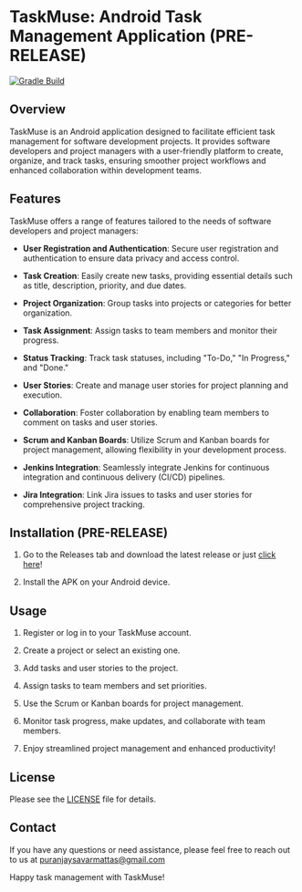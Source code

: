 # TaskMuse: Android Task Management Application (PRE-RELEASE)

[![Gradle Build](https://github.com/psavarmattas/TaskMuse/actions/workflows/gradle_build.yaml/badge.svg)](https://github.com/psavarmattas/TaskMuse/actions/workflows/gradle_build.yaml)

## Overview

TaskMuse is an Android application designed to facilitate efficient task management for software development projects. It provides software developers and project managers with a user-friendly platform to create, organize, and track tasks, ensuring smoother project workflows and enhanced collaboration within development teams.

## Features

TaskMuse offers a range of features tailored to the needs of software developers and project managers:

- **User Registration and Authentication**: Secure user registration and authentication to ensure data privacy and access control.

- **Task Creation**: Easily create new tasks, providing essential details such as title, description, priority, and due dates.

- **Project Organization**: Group tasks into projects or categories for better organization.

- **Task Assignment**: Assign tasks to team members and monitor their progress.

- **Status Tracking**: Track task statuses, including "To-Do," "In Progress," and "Done."

- **User Stories**: Create and manage user stories for project planning and execution.

- **Collaboration**: Foster collaboration by enabling team members to comment on tasks and user stories.

- **Scrum and Kanban Boards**: Utilize Scrum and Kanban boards for project management, allowing flexibility in your development process.

- **Jenkins Integration**: Seamlessly integrate Jenkins for continuous integration and continuous delivery (CI/CD) pipelines.

- **Jira Integration**: Link Jira issues to tasks and user stories for comprehensive project tracking.

## Installation (PRE-RELEASE)

1. Go to the Releases tab and download the latest release or just [click here]()!

2. Install the APK on your Android device.

## Usage

1. Register or log in to your TaskMuse account.

2. Create a project or select an existing one.

3. Add tasks and user stories to the project.

4. Assign tasks to team members and set priorities.

5. Use the Scrum or Kanban boards for project management.

6. Monitor task progress, make updates, and collaborate with team members.

7. Enjoy streamlined project management and enhanced productivity!

## License

Please see the [LICENSE](https://github.com/psavarmattas/TaskMuse/blob/main/LICENSE) file for details.

## Contact

If you have any questions or need assistance, please feel free to reach out to us at puranjaysavarmattas@gmail.com

Happy task management with TaskMuse!

